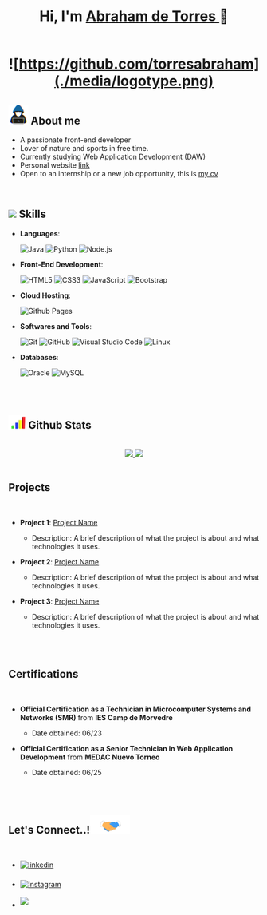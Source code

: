 
<h1 align="center"><b>Hi, I'm <a href="https://torresabraham.github.io">Abraham de Torres </a></b>👋
<br><br>

![https://github.com/torresabraham](./media/logotype.png)
	
## <picture><img src = "https://github.com/torresabraham/torresabraham/blob/main/media/hacker-gif.gif" width = 40px></picture> **About me**

- A passionate front-end developer
- Lover of nature and sports in free time.
- Currently studying Web Application Development (DAW)
- Personal website [link](https://torresabraham.github.io)
- Open to an internship or a new job opportunity, this is [my cv](./media/Currículum%20Abraham%20Informática-2024.pdf)

<br>

## <img src="https://media2.giphy.com/media/QssGEmpkyEOhBCb7e1/giphy.gif?cid=ecf05e47a0n3gi1bfqntqmob8g9aid1oyj2wr3ds3mg700bl&rid=giphy.gif" width ="25"><b> Skills</b>
<p align="center">

- **Languages**:
  
    ![Java](https://img.shields.io/badge/Java-ED8B00?style=for-the-badge&logo=openjdk&logoColor=white)
    ![Python](https://img.shields.io/badge/Python%20-%2314354C.svg?style=for-the-badge&logo=python&logoColor=white)
    <img src="https://img.shields.io/badge/Node.js-f3f3f3?logo=nextdotjs&logoColor=black" alt="Node.js" width="100" height="27"/>


    
- **Front-End Development**:

   ![HTML5](https://img.shields.io/badge/HTML5%20-%23E34F26.svg?style=for-the-badge&logo=html5&logoColor=white)
   ![CSS3](https://img.shields.io/badge/CSS3%20-%231572B6.svg?style=for-the-badge&logo=css3&logoColor=white)
   ![JavaScript](https://img.shields.io/badge/JavaScript%20-%23F7DF1E.svg?style=for-the-badge&logo=javascript&logoColor=black)
   ![Bootstrap](https://img.shields.io/badge/Bootstrap-563D7C?style=for-the-badge&logo=bootstrap&logoColor=white)

- **Cloud Hosting**:

    ![Github Pages](https://img.shields.io/badge/GitHub%20Pages-%23327FC7.svg?style=for-the-badge&logo=github&logoColor=white)

- **Softwares and Tools**:

    ![Git](https://img.shields.io/badge/git-%23F05033.svg?style=for-the-badge&logo=git&logoColor=white)
    ![GitHub](https://img.shields.io/badge/github-%23121011.svg?style=for-the-badge&logo=github&logoColor=white)
    ![Visual Studio Code](https://img.shields.io/badge/Visual%20Studio%20Code-0078d7.svg?style=for-the-badge&logo=visual-studio-code&logoColor=white)
    ![Linux](https://img.shields.io/badge/Linux-FCC624?style=for-the-badge&logo=linux&logoColor=black) 

- **Databases**:

    ![Oracle](https://img.shields.io/badge/-Oracle-C0C0C0?logo=Oracle&logoColor=F80000)
    ![MySQL](https://img.shields.io/badge/-MySQL-4479A1?style=flat-square&logo=mysql&labelColor=4479A1&logoColor=FFF)

<br><br> 
## <picture><img src = "https://github.com/torresabraham/torresabraham/blob/main/media/gif-stats.gif" width = 35px></picture> **Github Stats**
<br>
<div align="center">
<a href="https://github.com/torresabraham/">
  <img src="https://github-readme-stats.vercel.app/api?username=torresabraham&include_all_commits=true&count_private=true&show_icons=true&line_height=20&title_color=7A7ADB&icon_color=2234AE&text_color=D3D3D3&bg_color=0,000000,130F40" width="450"/>
  <img src="https://github-readme-stats.vercel.app/api/top-langs?username=torresabraham&show_icons=true&locale=en&layout=compact&line_height=20&title_color=7A7ADB&icon_color=2234AE&text_color=D3D3D3&bg_color=0,000000,130F40" width="418"/>
</a>
</div>
<br>

## <b>Projects</b>
<br>

- **Project 1**: [Project Name](https://github.com/torresabraham/project1)
  - Description: A brief description of what the project is about and what technologies it uses.
  
- **Project 2**: [Project Name](https://github.com/torresabraham/project2)
  - Description: A brief description of what the project is about and what technologies it uses.
  
- **Project 3**: [Project Name](https://github.com/torresabraham/project3)
  - Description: A brief description of what the project is about and what technologies it uses.

<br>
<br>

## <b>Certifications</b>
<br>

- **Official Certification as a Technician in Microcomputer Systems and Networks (SMR)** from **IES Camp de Morvedre**
  - Date obtained: 06/23
  
- **Official Certification as a Senior Technician in Web Application Development** from **MEDAC Nuevo Torneo**
  - Date obtained: 06/25
  
<br>
<br>

## <b> Let's Connect..!</b><img src="https://github.com/0xAbdulKhalid/0xAbdulKhalid/raw/main/assets/mdImages/handshake.gif" width ="80">
<br>
<div align='left'>

<ul>

<li>
<a href="https://www.linkedin.com/in/abraham-de-torres-lechuga-2bb862212/" target="_blank">
<img src="https://img.shields.io/badge/linkedin:  Abraham de Torres-%2300acee.svg?color=405DE6&style=for-the-badge&logo=linkedin&logoColor=white" alt=linkedin style="margin-bottom: 5px;"/>
</a>
</li>

<br>

<li>
<a href="https://instagram.com/detorresabraham" target="_blank">
<img src="https://img.shields.io/badge/INSTAGRAM: @detorresabraham-F7819F?style=flat-square&logo=instagram&logoColor=FFFFFF" alt =Instagram style="height: 28px; width: 277px"/>
</a>
</li>

<br>

<li>
<a href="mailto:abratole03@gmail.com" target="_blank">
<img src="https://img.shields.io/badge/gmail:  abratole03@gmail.com-%23EA4335.svg?style=for-the-badge&logo=gmail&logoColor=white" t=mail style="margin-bottom: 5px;" />
</a>
